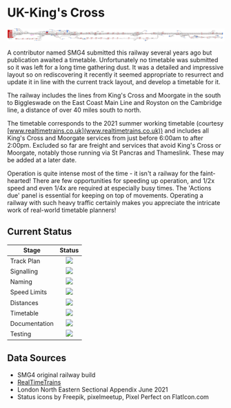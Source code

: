 # UK-King's Cross
![Kings Cross](Images/KingsCross.jpg)

A contributor named SMG4 submitted this railway several years ago but publication awaited a timetable. Unfortunately no timetable was submitted so it was left for a long time gathering dust.  It was a detailed and impressive layout so on rediscovering it recently it seemed appropriate to resurrect and update it in line with the current track layout, and develop a timetable for it.

The railway includes the lines from King's Cross and Moorgate in the south to Biggleswade on the East Coast Main Line and Royston on the Cambridge line, a distance of over 40 miles south to north.

The timetable corresponds to the 2021 summer working timetable (courtesy [www.realtimetrains.co.uk](www.realtimetrains.co.uk)) and includes all King's Cross and Moorgate services from just before 6:00am to after 2:00pm. Excluded so far are freight and services that avoid King's Cross or Moorgate, notably those running via St Pancras and Thameslink. These may be added at a later date.

Operation is quite intense most of the time - it isn't a railway for the faint-hearted!  There are few opportunities for speeding up operation, and 1/2x speed and even 1/4x are required at especially busy times.  The 'Actions due' panel is essential for keeping on top of movements.  Operating a railway with such heavy traffic certainly makes you appreciate the intricate work of real-world timetable planners!



## Current Status

| Stage         | Status        |
| ------------- |:-------------:|
| Track Plan     | <img src="https://image.flaticon.com/icons/svg/1632/1632596.svg" height="24"> |
| Signalling      | <img src="https://image.flaticon.com/icons/svg/1632/1632596.svg" height="24"> |
| Naming | <img src="https://image.flaticon.com/icons/svg/1632/1632596.svg" height="24"> |
| Speed Limits | <img src="https://image.flaticon.com/icons/svg/1632/1632596.svg" height="24"> |
| Distances | <img src="https://image.flaticon.com/icons/svg/1632/1632596.svg" height="24"> |
| Timetable | <img src="https://image.flaticon.com/icons/svg/1632/1632596.svg" height="24"> |
| Documentation | <img src="https://image.flaticon.com/icons/svg/1632/1632596.svg" height="24"> |
| Testing | <img src="https://image.flaticon.com/icons/svg/390/390914.svg" height="24"> |


## Data Sources

- SMG4 original railway build
- [RealTimeTrains](www.realtimetrains.co.uk)
- London North Eastern Sectional Appendix June 2021
- Status icons by Freepik, pixelmeetup, Pixel Perfect on FlatIcon.com

